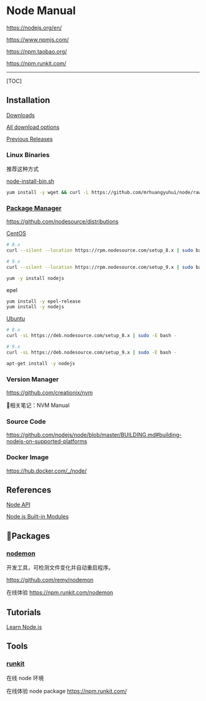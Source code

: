 # Node Manual

<https://nodejs.org/en/>

<https://www.npmjs.com/>

<https://npm.taobao.org/>

<https://npm.runkit.com/>

---

[TOC]

## Installation

[Downloads](https://nodejs.org/en/download/)

[All download options](https://nodejs.org/dist/)

[Previous Releases](https://nodejs.org/en/download/releases/)

### Linux Binaries

推荐这种方式

[node-install-bin.sh](https://github.com/mrhuangyuhui/node/blob/master/node-install-bin.sh)

```bash
yum install -y wget && curl -L https://github.com/mrhuangyuhui/node/raw/master/node-install-bin.sh | bash
```

### [Package Manager](https://nodejs.org/en/download/package-manager/)

<https://github.com/nodesource/distributions>

[CentOS](https://nodejs.org/en/download/package-manager/#enterprise-linux-and-fedora)

```bash
# 8.x
curl --silent --location https://rpm.nodesource.com/setup_8.x | sudo bash -

# 9.x
curl --silent --location https://rpm.nodesource.com/setup_9.x | sudo bash -

yum -y install nodejs
```

epel

```bash
yum install -y epel-release
yum install -y nodejs
```

[Ubuntu](https://nodejs.org/en/download/package-manager/#debian-and-ubuntu-based-linux-distributions)

```bash
# 8.x
curl -sL https://deb.nodesource.com/setup_8.x | sudo -E bash -

# 9.x
curl -sL https://deb.nodesource.com/setup_9.x | sudo -E bash -

apt-get install -y nodejs
```

### Version Manager

<https://github.com/creationix/nvm>

相关笔记：NVM Manual

### Source Code

<https://github.com/nodejs/node/blob/master/BUILDING.md#building-nodejs-on-supported-platforms>

### Docker Image

<https://hub.docker.com/_/node/>

## References

[Node API](https://nodejs.org/dist/latest-v8.x/docs/api/)

[Node.js Built-in Modules](https://www.w3schools.com/nodejs/ref_modules.asp)

## Packages

### [nodemon](https://www.npmjs.com/package/nodemon)

开发工具，可检测文件变化并自动重启程序。

<https://github.com/remy/nodemon>

在线体验 <https://npm.runkit.com/nodemon>

## Tutorials

[Learn Node.js](https://www.w3schools.com/nodejs/)

## Tools

### [runkit](https://runkit.com/)

在线 node 环境

在线体验 node package <https://npm.runkit.com/>